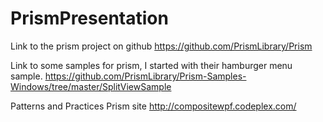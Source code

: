 # PrismPresentation

Link to the prism project on github
https://github.com/PrismLibrary/Prism

Link to some samples for prism, I started with their hamburger menu sample.
https://github.com/PrismLibrary/Prism-Samples-Windows/tree/master/SplitViewSample

Patterns and Practices Prism site
http://compositewpf.codeplex.com/

